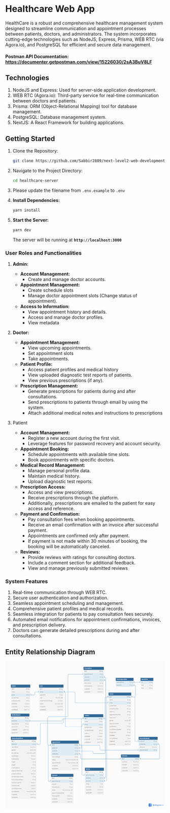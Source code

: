 # Healthcare Web App

HealthCare is a robust and comprehensive healthcare management system designed
to streamline communication and appointment processes between patients, doctors,
and administrators. The system incorporates cutting-edge technologies such as
NodeJS, Express, Prisma, WEB RTC (via Agora.io), and PostgreSQL for efficient and
secure data management.

#### Postman API Documentation: https://documenter.getpostman.com/view/15226030/2sA3BuV8LF

## Technologies

1. NodeJS and Express: Used for server-side application development.
1. WEB RTC (Agora.io): Third-party service for real-time communication between doctors and patients.
1. Prisma: ORM (Object-Relational Mapping) tool for database management.
1. PostgreSQL: Database management system.
1. NextJS: A React Framework for building applications.

## Getting Started

1. Clone the Repository:

   ```bash
   git clone https://github.com/Sabbir2809/next-level2-web-development-fullstack/tree/main/Mission-8/Module-38/healthcare-server
   ```

2. Navigate to the Project Directory:

   ```bash
   cd healthcare-server
   ```

3. Please update the filename from `.env.example` to `.env`

4. **Install Dependencies:**

   ```bash
   yarn install
   ```

5. **Start the Server:**

   ```bash
   yarn dev
   ```

   The server will be running at **`http://localhost:3000`**

### User Roles and Functionalities

1. **Admin:**

   - **Account Management:**
     - Create and manage doctor accounts.
   - **Appointment Management:**
     - Create schedule slots
     - Manage doctor appointment slots (Change status of appointment).
   - **Access to Information:**
     - View appointment history and details.
     - Access and manage doctor profiles.
     - View metadata

2. **Doctor:**

   - **Appointment Management:**
     - View upcoming appointments.
     - Set appointment slots
     - Take appointments.
   - **Patient Profile:**
     - Access patient profiles and medical history
     - View uploaded diagnostic test reports of patients.
     - View previous prescriptions (if any).
   - **Prescription Management:**
     - Generate prescriptions for patients during and after consultations.
     - Send prescriptions to patients through email by using the system.
     - Attach additional medical notes and instructions to prescriptions

3. Patient
   - **Account Management:**
     - Register a new account during the first visit.
     - Leverage features for password recovery and account security.
   - **Appointment Booking:**
     - Schedule appointments with available time slots.
     - Book appointments with specific doctors.
   - **Medical Record Management:**
     - Manage personal profile data.
     - Maintain medical history.
     - Upload diagnostic test reports.
   - **Prescription Access:**
     - Access and view prescriptions.
     - Receive prescriptions through the platform.
     - Additionally, prescriptions are emailed to the patient for easy access and reference.
   - **Payment and Confirmation:**
     - Pay consultation fees when booking appointments.
     - Receive an email confirmation with an invoice after successful payment.
     - Appointments are confirmed only after payment.
     - If payment is not made within 30 minutes of booking, the booking will be automatically canceled.
   - **Reviews:**
     - Provide reviews with ratings for consulting doctors.
     - Include a comment section for additional feedback.
     - View and manage previously submitted reviews

### System Features

1. Real-time communication through WEB RTC.
1. Secure user authentication and authorization.
1. Seamless appointment scheduling and management.
1. Comprehensive patient profiles and medical records.
1. Seamless integration for patients to pay consultation fees securely.
1. Automated email notifications for appointment confirmations, invoices, and prescription delivery.
1. Doctors can generate detailed prescriptions during and after consultations.

## Entity Relationship Diagram

![ERD](./ERD.png)
